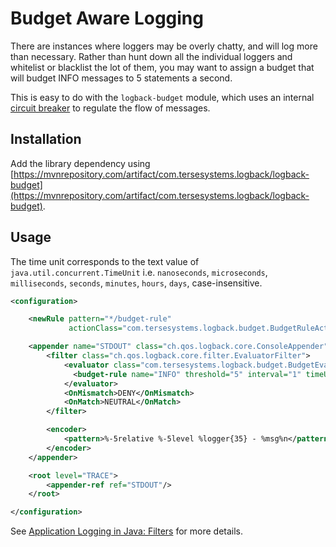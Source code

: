 # Budget Aware Logging

There are instances where loggers may be overly chatty, and will log more than necessary.  Rather than hunt down all the individual loggers and whitelist or blacklist the lot of them, you may want to assign a budget that will budget INFO messages to 5 statements a second.

This is easy to do with the `logback-budget` module, which uses an internal [circuit breaker](https://commons.apache.org/proper/commons-lang/apidocs/org/apache/commons/lang3/concurrent/CircuitBreaker.html) to regulate the flow of messages.

## Installation

Add the library dependency using [https://mvnrepository.com/artifact/com.tersesystems.logback/logback-budget](https://mvnrepository.com/artifact/com.tersesystems.logback/logback-budget).

## Usage

The time unit corresponds to the text value of `java.util.concurrent.TimeUnit` i.e. `nanoseconds`, `microseconds`, `milliseconds`, `seconds`, `minutes`, `hours`, `days`, case-insensitive.

```xml
<configuration>

    <newRule pattern="*/budget-rule"
             actionClass="com.tersesystems.logback.budget.BudgetRuleAction"/>

    <appender name="STDOUT" class="ch.qos.logback.core.ConsoleAppender">
        <filter class="ch.qos.logback.core.filter.EvaluatorFilter">
            <evaluator class="com.tersesystems.logback.budget.BudgetEvaluator">
              <budget-rule name="INFO" threshold="5" interval="1" timeUnit="seconds"/>
            </evaluator>
            <OnMismatch>DENY</OnMismatch>
            <OnMatch>NEUTRAL</OnMatch>
        </filter>

        <encoder>
            <pattern>%-5relative %-5level %logger{35} - %msg%n</pattern>
        </encoder>
    </appender>

    <root level="TRACE">
        <appender-ref ref="STDOUT"/>
    </root>

</configuration>
```

See [Application Logging in Java: Filters](https://tersesystems.com/blog/2019/06/15/application-logging-in-java-part-9/) for more details.
